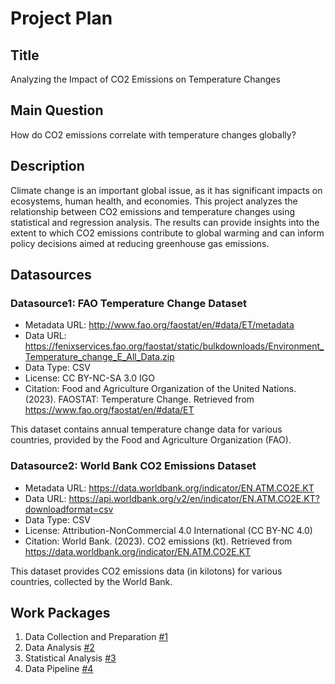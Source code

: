 # Project Plan

## Title

Analyzing the Impact of CO2 Emissions on Temperature Changes

## Main Question

How do CO2 emissions correlate with temperature changes globally?

## Description

Climate change is an important global issue, as it has significant impacts on ecosystems, human health, and economies. This project analyzes the relationship between CO2 emissions and temperature changes using statistical and regression analysis. The results can provide insights into the extent to which CO2 emissions contribute to global warming and can inform policy decisions aimed at reducing greenhouse gas emissions.

## Datasources

### Datasource1: FAO Temperature Change Dataset
* Metadata URL: http://www.fao.org/faostat/en/#data/ET/metadata
* Data URL: https://fenixservices.fao.org/faostat/static/bulkdownloads/Environment_Temperature_change_E_All_Data.zip
* Data Type: CSV
* License: CC BY-NC-SA 3.0 IGO
* Citation: Food and Agriculture Organization of the United Nations. (2023). FAOSTAT: Temperature Change. Retrieved from https://www.fao.org/faostat/en/#data/ET


This dataset contains annual temperature change data for various countries, provided by the Food and Agriculture Organization (FAO).

### Datasource2: World Bank CO2 Emissions Dataset
* Metadata URL: https://data.worldbank.org/indicator/EN.ATM.CO2E.KT
* Data URL: https://api.worldbank.org/v2/en/indicator/EN.ATM.CO2E.KT?downloadformat=csv
* Data Type: CSV
* License: Attribution-NonCommercial 4.0 International (CC BY-NC 4.0) 
* Citation: World Bank. (2023). CO2 emissions (kt). Retrieved from https://data.worldbank.org/indicator/EN.ATM.CO2E.KT


This dataset provides CO2 emissions data (in kilotons) for various countries, collected by the World Bank.

## Work Packages


1. Data Collection and Preparation [#1][i1]
2. Data Analysis [#2][i2]
3. Statistical Analysis [#3][i3]
4. Data Pipeline [#4][i4]


[i1]: https://github.com/moeezmujahid70/MADE-SS24/issues/1
[i2]: https://github.com/moeezmujahid70/MADE-SS24/issues/2
[i3]: https://github.com/moeezmujahid70/MADE-SS24/issues/3
[i4]: https://github.com/moeezmujahid70/MADE-SS24/issues/4

